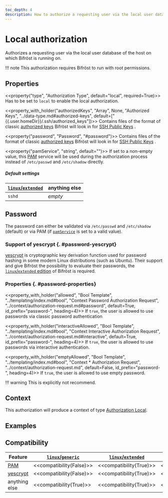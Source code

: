 ```yaml
---
toc_depth: 4
description: How to authorize a requesting user via the local user database of the host on which Bifröst is running on.
---
```

# Local authorization

Authorizes a requesting user via the local user database of the host on which Bifröst is running on.

!!! note
    This authorization requires Bifröst to run with root permissions.

## Properties

<<property("type", "Authorization Type", default="local", required=True)>>
Has to be set to `local` to enable the local authorization.

<<property_with_holder("authorizedKeys", "Array", None, "Authorized Keys", "../data-type.md#authorized-keys", default=["{{.user.homeDir}}/.ssh/authorized_keys"])>>
Contains files of the format of classic [authorized keys](../data-type.md#authorized-keys) Bifröst will look in for [SSH Public Keys](../data-type.md#ssh-public-key) .

<<property("password", "Password", "#password")>>
Contains files of the format of classic [authorized keys](../data-type.md#authorized-keys) Bifröst will look in for [SSH Public Keys](../data-type.md#ssh-public-key) .

<<property("pamService", "string", default="<os and edition specific>")>>
If set to a non-empty value, this [PAM](https://wiki.archlinux.org/title/PAM) service will be used during the authorization process instead of `/etc/passwd` and `/etc/shadow` directly.

##### Default settings

| [`linux`/`extended`](../../setup/distribution.md#linux-extended) | anything else |
| - | - |
| `sshd` | _empty_ |

## Password

The password can either be validated via `/etc/passwd` and `/etc/shadow` (default) or via PAM (if [`pamService`](#property-pamService) is set to a valid value).

### Support of yescrypt {. #password-yescrypt}

[yescrypt](https://en.wikipedia.org/wiki/Yescrypt) is cryptographic key derivation function used for password hashing in some modern Linux distributions (such as Ubuntu). Their support and give Bifröst the possibility to evaluate their passwords, the [`linux`/`extended` edition](../../setup/distribution.md#linux-extended) of Bifröst is required.

### Properties {. #password-properties}

<<property_with_holder("allowed", "Bool Template", "../templating/index.md#bool", "Context Password Authorization Request", "../context/authorization-request.md#password", default=True, id_prefix="password-", heading=4)>>
If `true`, the user is allowed to use passwords via classic password authentication

<<property_with_holder("interactiveAllowed", "Bool Template", "../templating/index.md#bool", "Context Interactive Authorization Request", "../context/authorization-request.md#interactive", default=True, id_prefix="password-", heading=4)>>
If `true`, the user is allowed to use passwords via interactive authentication.

<<property_with_holder("emptyAllowed", "Bool Template", "../templating/index.md#bool", "Context * Authorization Request", "../context/authorization-request.md", default=False, id_prefix="password-", heading=4)>>
If `true`, the user is allowed to use empty password.

!!! warning
    This is explicitly not recommend.

## Context

This authorization will produce a context of type [Authorization Local](../context/authorization.md#local).

## Examples

## Compatibility

| Feature | [`linux`/`generic`](../../setup/distribution.md#linux-generic) | [`linux`/`extended`](../../setup/distribution.md#linux-extended) | [`windows`/`generic`](../../setup/distribution.md#windows-generic) |
| - | - | - | - |
| [PAM](#property-pamService) | <<compatibility(False)>> | <<compatibility(True)>> | <<compatibility(False)>> |
| [yescrypt](#password-yescrypt) | <<compatibility(False)>> | <<compatibility(True)>> | <<compatibility(False)>> |
| anything else | <<compatibility(True)>> | <<compatibility(True)>> | <<compatibility(False)>> |

